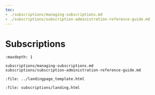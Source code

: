 ```yaml
---
toc:
- ./subscriptions/managing-subscriptions.md
- ./subscriptions/subscription-administration-reference-guide.md
---
```

# Subscriptions

```{toctree}
:maxdepth: 1

subscriptions/managing-subscriptions.md
subscriptions/subscription-administration-reference-guide.md
```

```{raw} html
:file: ../landingpage_template.html
```

```{raw} html
:file: subscriptions/landing.html
```
